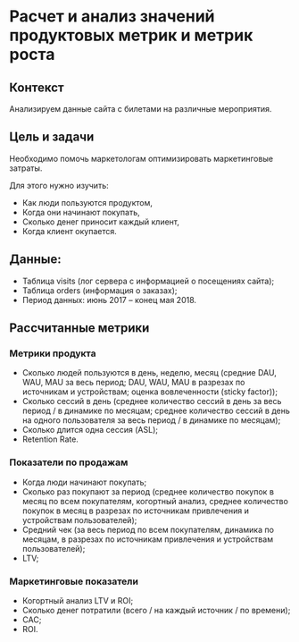# Расчет и анализ значений продуктовых метрик и метрик роста

## Контекст
Анализируем данные сайта с билетами на различные мероприятия.

## Цель и задачи
Необходимо помочь маркетологам оптимизировать маркетинговые затраты.

Для этого нужно изучить:
- Как люди пользуются продуктом,
- Когда они начинают покупать,
- Сколько денег приносит каждый клиент,
- Когда клиент окупается.

## Данные:

- Таблица visits (лог сервера с информацией о посещениях сайта);
- Таблица orders (информация о заказах);
- Период данных: июнь 2017 – конец мая 2018.


## Рассчитанные метрики

### Метрики продукта
- Сколько людей пользуются в день, неделю, месяц (средние DAU, WAU, MAU за весь период; DAU, WAU, MAU в разрезах по источникам и устройствам; оценка вовлеченности (sticky factor));
- Сколько сессий в день (среднее количество сессий в день за весь период / в динамике по месяцам; среднее количество сессий в день на одного пользователя за весь период / в динамике по месяцам);
- Сколько длится одна сессия (ASL);
- Retention Rate.

### Показатели по продажам
- Когда люди начинают покупать;
- Сколько раз покупают за период (среднее количество покупок в месяц по всем покупателям, когортный анализ, среднее количество покупок в месяц в разрезах по источникам привлечения и устройствам пользователей);
- Средний чек (за весь период по всем покупателям, динамика по месяцам, в разрезах по источникам привлечения и устройствам пользователей);
- LTV;

### Маркетинговые показатели
- Когортный анализ LTV и ROI;
- Сколько денег потратили (всего / на каждый источник / по времени);
- CAC;
- ROI.